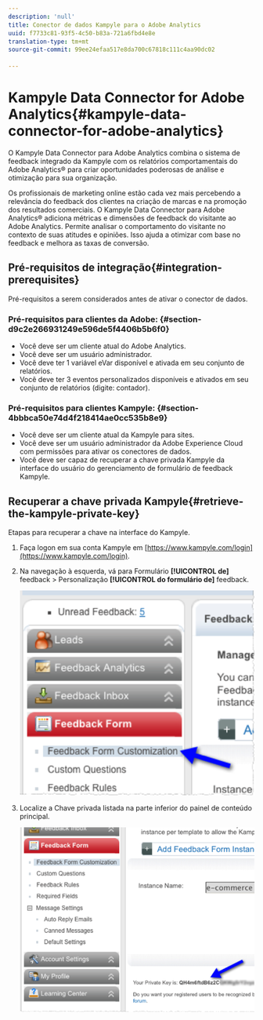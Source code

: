 ```yaml
---
description: 'null'
title: Conector de dados Kampyle para o Adobe Analytics
uuid: f7733c81-93f5-4c50-b83a-721a6fbd4e8e
translation-type: tm+mt
source-git-commit: 99ee24efaa517e8da700c67818c111c4aa90dc02

---
```



# Kampyle Data Connector for Adobe Analytics{#kampyle-data-connector-for-adobe-analytics}

O Kampyle Data Connector para Adobe Analytics combina o sistema de feedback integrado da Kampyle com os relatórios comportamentais do Adobe Analytics® para criar oportunidades poderosas de análise e otimização para sua organização.

Os profissionais de marketing online estão cada vez mais percebendo a relevância do feedback dos clientes na criação de marcas e na promoção dos resultados comerciais. O Kampyle Data Connector para Adobe Analytics® adiciona métricas e dimensões de feedback do visitante ao Adobe Analytics. Permite analisar o comportamento do visitante no contexto de suas atitudes e opiniões. Isso ajuda a otimizar com base no feedback e melhora as taxas de conversão.

## Pré-requisitos de integração{#integration-prerequisites}

Pré-requisitos a serem considerados antes de ativar o conector de dados.

### Pré-requisitos para clientes da Adobe: {#section-d9c2e266931249e596de5f4406b5b6f0}

* Você deve ser um cliente atual do Adobe Analytics.
* Você deve ser um usuário administrador.
* Você deve ter 1 variável eVar disponível e ativada em seu conjunto de relatórios.
* Você deve ter 3 eventos personalizados disponíveis e ativados em seu conjunto de relatórios (digite: contador).

### Pré-requisitos para clientes Kampyle: {#section-4bbbca50e74d4f218414ae0cc535b8e9}

* Você deve ser um cliente atual da Kampyle para sites.
* Você deve ser um usuário administrador da Adobe Experience Cloud com permissões para ativar os conectores de dados.
* Você deve ser capaz de recuperar a chave privada Kampyle da interface do usuário do gerenciamento de formulário de feedback Kampyle.

## Recuperar a chave privada Kampyle{#retrieve-the-kampyle-private-key}

Etapas para recuperar a chave na interface do Kampyle.

1. Faça logon em sua conta Kampyle em [https://www.kampyle.com/login](https://www.kampyle.com/login).
1. Na navegação à esquerda, vá para Formulário **[!UICONTROL de]** feedback &gt; Personalização **[!UICONTROL do formulário de]** feedback.

   ![](assets/retrieve_key1.png)

1. Localize a Chave privada listada na parte inferior do painel de conteúdo principal.

   ![](assets/retrieve_key2.png)
